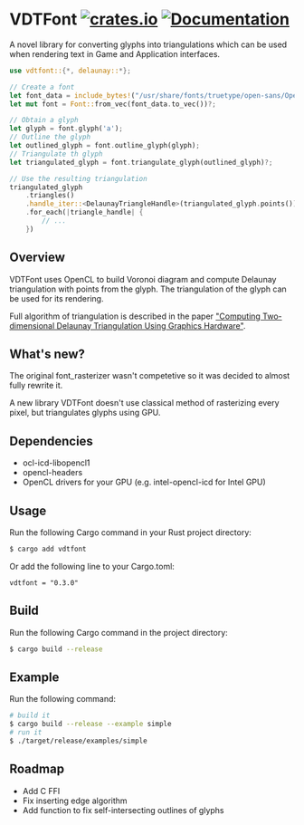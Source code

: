 VDTFont
[![crates.io](https://img.shields.io/crates/v/vdtfont.svg)](https://crates.io/crates/vdtfont)
[![Documentation](https://docs.rs/vdtfont/badge.svg)](https://docs.rs/vdtfont)
==============
A novel library for converting glyphs into triangulations which can be used when rendering text
in Game and Application interfaces.

```rust
use vdtfont::{*, delaunay::*};

// Create a font
let font_data = include_bytes!("/usr/share/fonts/truetype/open-sans/OpenSans-Regular.ttf");
let mut font = Font::from_vec(font_data.to_vec())?;

// Obtain a glyph
let glyph = font.glyph('a');
// Outline the glyph
let outlined_glyph = font.outline_glyph(glyph);
// Triangulate th glyph
let triangulated_glyph = font.triangulate_glyph(outlined_glyph)?;

// Use the resulting triangulation
triangulated_glyph
    .triangles()
    .handle_iter::<DelaunayTriangleHandle>(triangulated_glyph.points())
    .for_each(|triangle_handle| {
        // ...
    })
```

## Overview

VDTFont uses OpenCL to build Voronoi diagram and compute Delaunay triangulation with points from the glyph. The triangulation of the glyph can be used for its rendering.

Full algorithm of triangulation is described in the paper ["Computing Two-dimensional Delaunay Triangulation Using Graphics Hardware"](https://www.comp.nus.edu.sg/%7Etants/delaunay/GPUDT.pdf).

## What's new?

The original font_rasterizer wasn't competetive so it was decided to almost fully rewrite it.

A new library VDTFont doesn't use classical method of rasterizing every pixel, but
triangulates glyphs using GPU.

## Dependencies

* ocl-icd-libopencl1
* opencl-headers
* OpenCL drivers for your GPU (e.g. intel-opencl-icd for Intel GPU)

## Usage

Run the following Cargo command in your Rust project directory:
```bash
$ cargo add vdtfont
```

Or add the following line to your Cargo.toml:
```
vdtfont = "0.3.0"
```

## Build

Run the following Cargo command in the project directory:
```bash
$ cargo build --release
```

## Example

Run the following command:

```bash
# build it
$ cargo build --release --example simple
# run it
$ ./target/release/examples/simple
```

## Roadmap

* Add C FFI
* Fix inserting edge algorithm
* Add function to fix self-intersecting outlines of glyphs